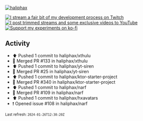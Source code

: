 [![haliphax](https://pbs.twimg.com/profile_banners/458808076/1545597092/1500x500)](https://haliphax.dev)

[![I stream a fair bit of my development process on Twitch](https://img.shields.io/twitch/status/haliphax?logo=twitch&style=for-the-badge)](https://twitch.tv/haliphax) &nbsp; [![I post trimmed streams and some exclusive videos to YouTube](https://img.shields.io/badge/youtube-watch-f00?logo=youtube&style=for-the-badge)](https://youtube.com/haliphaxyt) &nbsp; [![Support my experiments on ko-fi](https://img.shields.io/badge/kofi-support-ff5e5b?logo=ko-fi&style=for-the-badge)](https://ko-fi.com/haliphax)

## Activity

* ⬆️ Pushed 1 commit to haliphax/xthulu
* 🎉 Merged PR #133 in haliphax/xthulu
* ⬆️ Pushed 1 commit to haliphax/yt-siren
* 🎉 Merged PR #25 in haliphax/yt-siren
* ⬆️ Pushed 1 commit to haliphax/ktor-starter-project
* 🎉 Merged PR #340 in haliphax/ktor-starter-project
* ⬆️ Pushed 1 commit to haliphax/narf
* 🎉 Merged PR #109 in haliphax/narf
* ⬆️ Pushed 1 commit to haliphax/hxavatars
* ❗️ Opened issue #108 in haliphax/narf

<small>Last refresh: `2024-01-26T12:30:20Z`</small>
